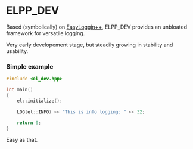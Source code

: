ELPP_DEV
================================

Based (symbolically) on [EasyLoggin++](https://github.com/easylogging/easyloggingpp), ELPP_DEV provides an unbloated framework for versatile logging.

Very early developement stage, but steadily growing in stability and usability.

### Simple example


```C++
#include <el_dev.hpp>

int main()
{
	el::initialize();
	
	LOG(el::INFO) << "This is info logging: " << 32;
	
	return 0;
}
```

Easy as that.
